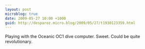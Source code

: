 ```yaml
---
layout: post
microblog: true
date: 2009-05-27 10:00 +1000
guid: http://desparoz.micro.blog/2009/05/27/t1930123359.html
---
```

Playing with the Oceanic OC1 dive computer. Sweet. Could be quite revolutionary.
